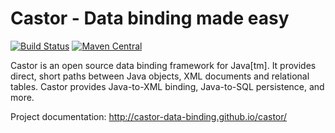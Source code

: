 # Castor - Data binding made easy

[![Build Status](https://travis-ci.org/castor-data-binding/castor.svg?branch=master)](https://travis-ci.org/castor-data-binding/castor) [![Maven Central](https://maven-badges.herokuapp.com/maven-central/org.codehaus.castor/castor-xml/badge.png)](https://maven-badges.herokuapp.com/maven-central/org.codehaus.castor/castor-xml)

Castor is an open source data binding framework for Java[tm]. It provides direct, short paths 
between Java objects, XML documents and relational tables. Castor provides Java-to-XML binding, 
Java-to-SQL persistence, and more.

Project documentation:
http://castor-data-binding.github.io/castor/
